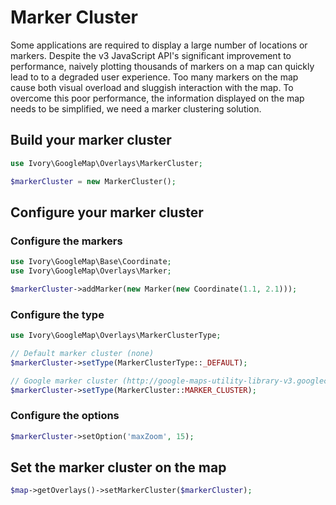 # Marker Cluster

Some applications are required to display a large number of locations or markers. Despite the v3 JavaScript API's
significant improvement to performance, naively plotting thousands of markers on a map can quickly lead to to a
degraded user experience. Too many markers on the map cause both visual overload and sluggish interaction with the map.
To overcome this poor performance, the information displayed on the map needs to be simplified, we need a marker
clustering solution.

## Build your marker cluster

``` php
use Ivory\GoogleMap\Overlays\MarkerCluster;

$markerCluster = new MarkerCluster();
```

## Configure your marker cluster

### Configure the markers

``` php
use Ivory\GoogleMap\Base\Coordinate;
use Ivory\GoogleMap\Overlays\Marker;

$markerCluster->addMarker(new Marker(new Coordinate(1.1, 2.1)));
```

### Configure the type

``` php
use Ivory\GoogleMap\Overlays\MarkerClusterType;

// Default marker cluster (none)
$markerCluster->setType(MarkerClusterType::_DEFAULT);

// Google marker cluster (http://google-maps-utility-library-v3.googlecode.com/svn/trunk/markerclusterer/docs/examples.html)
$markerCluster->setType(MarkerCluster::MARKER_CLUSTER);
```

### Configure the options

``` php
$markerCluster->setOption('maxZoom', 15);
```

## Set the marker cluster on the map

``` php
$map->getOverlays()->setMarkerCluster($markerCluster);
```

